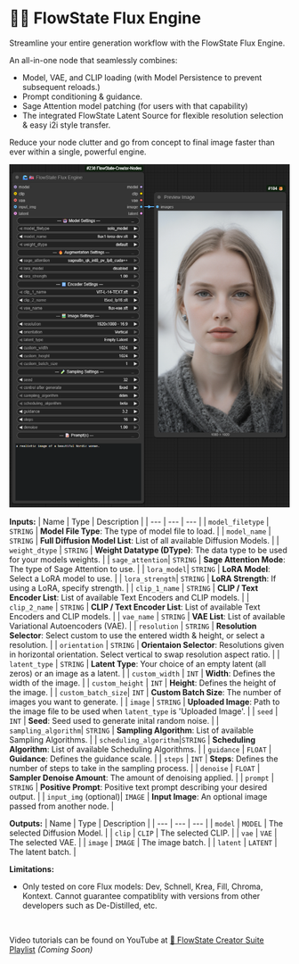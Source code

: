# 🌊🚒 FlowState Flux Engine

Streamline your entire generation workflow with the FlowState Flux Engine.

An all-in-one node that seamlessly combines:
- Model, VAE, and CLIP loading (with Model Persistence to prevent subsequent reloads.)
- Prompt conditioning & guidance.
- Sage Attention model patching (for users with that capability)
- The integrated FlowState Latent Source for flexible resolution selection & easy i2i style transfer.

Reduce your node clutter and go from concept to final image faster than ever within a single, powerful engine.
<p align="center">
  <img width='650' src='https://github.com/flowstateeng/FlowState-Creator-Nodes/blob/main/imgs/FlowState%20Flux%20Engine.png' alt='FS Latent Source Image'/>
</p>

**Inputs:**
| Name | Type | Description |
| --- | --- | --- |
| `model_filetype` | `STRING` | **Model File Type**: The type of model file to load. |
| `model_name` | `STRING` | **Full Diffusion Model List**: List of all available Diffusion Models. |
| `weight_dtype` | `STRING` | **Weight Datatype (DType)**: The data type to be used for your models weights. |
| `sage_attention`| `STRING` | **Sage Attention Mode**: The type of Sage Attention to use. |
| `lora_model`| `STRING` | **LoRA Model**: Select a LoRA model to use. |
| `lora_strength`| `STRING` | **LoRA Strength**: If using a LoRA, specify strength. |
| `clip_1_name` | `STRING` | **CLIP / Text Encoder List**: List of available Text Encoders and CLIP models. |
| `clip_2_name` | `STRING` | **CLIP / Text Encoder List**: List of available Text Encoders and CLIP models. |
| `vae_name` | `STRING` | **VAE List**: List of available Variational Autoencoders (VAE). |
| `resolution` | `STRING` | **Resolution Selector**: Select custom to use the entered width & height, or select a resolution. |
| `orientation` | `STRING` | **Orientaion Selector**: Resolutions given in horizontal orientation. Select vertical to swap resolution aspect ratio. |
| `latent_type` | `STRING` | **Latent Type**: Your choice of an empty latent (all zeros) or an image as a latent. |
| `custom_width` | `INT` | **Width**: Defines the width of the image. |
| `custom_height` | `INT` | **Height**: Defines the height of the image. |
| `custom_batch_size`| `INT` | **Custom Batch Size**: The number of images you want to generate. |
| `image` | `STRING` | **Uploaded Image**: Path to the image file to be used when `latent_type` is 'Uploaded Image'. |
| `seed` | `INT` | **Seed**: Seed used to generate inital random noise. |
| `sampling_algorithm`| `STRING` | **Sampling Algorithm**: List of available Sampling Algorithms. |
| `scheduling_algorithm`|`STRING` | **Scheduling Algorithm**: List of available Scheduling Algorithms. |
| `guidance` | `FLOAT` | **Guidance**: Defines the guidance scale. |
| `steps` | `INT` | **Steps**: Defines the number of steps to take in the sampling process. |
| `denoise` | `FLOAT` | **Sampler Denoise Amount**: The amount of denoising applied. |
| `prompt` | `STRING` | **Positive Prompt**: Positive text prompt describing your desired output. |
| `input_img` (optional)| `IMAGE` | **Input Image**: An optional image passed from another node. |

**Outputs:**
| Name | Type | Description |
| --- | --- | --- |
| `model` | `MODEL` | The selected Diffusion Model. |
| `clip` | `CLIP` | The selected CLIP. |
| `vae` | `VAE` | The selected VAE. |
| `image` | `IMAGE` | The image batch. |
| `latent` | `LATENT` | The latent batch. |

**Limitations:**
* Only tested on core Flux models: Dev, Schnell, Krea, Fill, Chroma, Kontext. Cannot guarantee compatiblity with versions from other developers such as De-Distilled, etc.

<br/>

Video tutorials can be found on YouTube at [🌊 FlowState Creator Suite Playlist](https://www.youtube.com/playlist?list=PLopF-DMGUFkTulZRkSpRmKFcTENKFicws) *(Coming Soon)*
